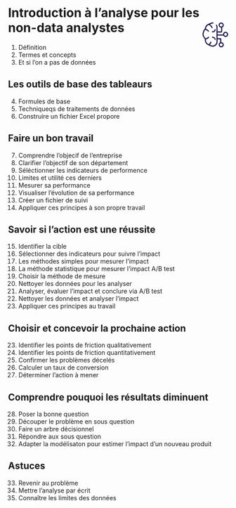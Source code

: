 # Introduction à l’analyse pour les non-data analystes <a href="../"><img src="../assets/bi.svg" alt="Business intelligence" align="right" height="64px"></a>
1. Définition
2. Termes et concepts
3. Et si l’on a pas de données
## Les outils de base des tableaurs
4. Formules de base
5. Techniqueqs de traitements de données
6. Construire un fichier Excel propore
## Faire un bon travail
7. Comprendre l’objecif de l’entreprise
8. Clarifier l’objectif de son département
9. Séléctionner les indicateurs de performence
10. Limites et utilité ces derniers
11. Mesurer sa performance
12. Visualiser l’évolution de sa performance
13. Créer un fichier de suivi
14. Appliquer ces principes à son propre travail
## Savoir si l’action est une réussite
15. Identifier la cible
16. Sélectionner des indicateurs pour suivre l’impact
17. Les méthodes simples pour mesurer l’impact
18. La méthode statistique pour mesurer l’impact A/B test
19. Choisir la méthode de mesure
20. Nettoyer les données pour les analyser
21. Analyser, évaluer l’impact et conclure via A/B test
22. Nettoyer les données et analyser l’impact
23. Appliquer ces principes au travail
## Choisir et concevoir la prochaine action
23. Identifier les points de friction qualitativement
24. Identifier les points de friction quantitativement
25. Confirmer les problèmes décelés
26. Calculer un taux de conversion
27. Déterminer l’action à mener
## Comprendre pouquoi les résultats diminuent
28. Poser la bonne question
29. Découper le problème en sous question
30. Faire un arbre décisionnel
31. Répondre aux sous question
32. Adapter la modélisaton pour estimer l’impact d’un nouveau produit
## Astuces
33. Revenir au problème
34. Mettre l’analyse par écrit
35. Connaître les limites des données
<!-- 36. Vérifier les chiffres -->
<!-- 37. Présenter l'analyse -->